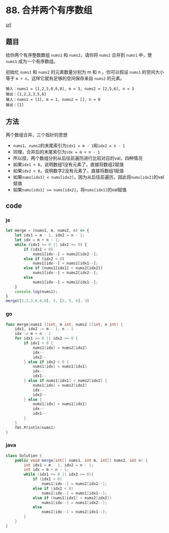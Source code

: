 # 88. 合并两个有序数组

[url](https://leetcode-cn.com/problems/merge-sorted-array/)

## 题目

给你两个有序整数数组 `nums1` 和 `nums2`，请你将 `nums2` 合并到 `nums1` 中，使 `nums1` 成为一个有序数组。

初始化 `nums1` 和 `nums2` 的元素数量分别为 m 和 n 。你可以假设 `nums1` 的空间大小等于 `m + n`，这样它就有足够的空间保存来自 `nums2` 的元素。


```
输入：nums1 = [1,2,3,0,0,0], m = 3, nums2 = [2,5,6], n = 3
输出：[1,2,2,3,5,6]
输入：nums1 = [1], m = 1, nums2 = [], n = 0
输出：[1]
```

## 方法

两个数组合并，三个指针的思想

- `nums1`、`nums2`的末尾索引为`idx1 = m - 1`和`idx2 = n - 1`
- 同理，合并后的末尾索引为`idx = m + n - 1`
- 所以捏，两个数组分别从后往前遍历进行比较对应的val，四种情况
- 如果`idx1 < 0`，说明数组1没有元素了，直接将数组2赋值
- 如果`idx2 < 0`，说明数字2没有元素了，直接将数组1赋值
- 如果`nums[idx1] < nums[idx2]`，因为从后往前遍历，因此将`nums[idx2]`的val赋值
- 如果`nums[idx1] >= nums[idx2]`，将`nums[idx1]`的val赋值


## code

### js

```js
let merge = (nums1, m, nums2, n) => {
    let idx1 = m - 1, idx2 = n - 1;
    let idx = m + n - 1;
    while (idx1 >= 0 || idx2 >= 0) {
        if (idx1 < 0)
            nums1[idx--] = nums2[idx2--];
        else if (idx2 < 0)
            nums1[idx--] = nums1[idx1--];
        else if (nums1[idx1] < nums2[idx2])
            nums1[idx--] = nums2[idx2--];
        else
            nums1[idx--] = nums1[idx1--];
    }
    console.log(nums1);
}
merge([1,2,3,0,0,0], 3, [2, 5, 6], 3)
```

### go

```go
func merge(nums1 []int, m int, nums2 []int, n int) {
	idx1, idx2 := m - 1, n - 1
	idx := m + n - 1
	for idx1 >= 0 || idx2 >= 0 {
		if idx1 < 0 {
			nums1[idx] = nums2[idx2]
			idx--
			idx2--
		} else if idx2 < 0 {
			nums1[idx] = nums1[idx1]
			idx--
			idx1--
		} else if nums1[idx1] < nums2[idx2] {
			nums1[idx] = nums2[idx2]
			idx--
			idx2--
		} else {
			nums1[idx] = nums1[idx1]
			idx--
			idx1--
		}
	}
	fmt.Println(nums1)
}
```



### java

```java
class Solution {
    public void merge(int[] nums1, int m, int[] nums2, int n) {
        int idx1 = m - 1, idx2 = n - 1;
        int idx = m + n - 1;
        while (idx1 >= 0 || idx2 >= 0){
            if (idx1 < 0)
                nums1[idx--] = nums2[idx2--];
            else if (idx2 < 0)
                nums1[idx--] = nums1[idx1--];
            else if (nums1[idx1] < nums2[idx2])
                nums1[idx--] = nums1[idx2--];
            else
                nums1[idx--] = nums2[idx1--];
        }
    }
}
```


